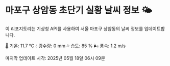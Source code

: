 
# 마포구 상암동 초단기 실황 날씨 정보 🌤️

이 리포지토리는 기상청 API를 사용하여 서울 마포구 상암동의 날씨 정보를 업데이트합니다. 

🌡️ 기온: 11.7 ℃
💧 강수량: 0 mm
💦 습도: 85 %
🌬️ 풍속: 1.2 m/s

마지막 업데이트 시각: 2025년 05월 18일 06시 09분    
